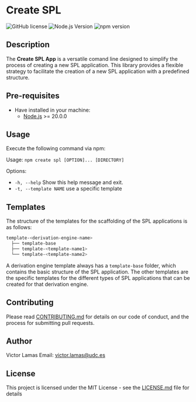 # Create SPL

![GitHub license](https://img.shields.io/badge/license-MIT-blue.svg)
![Node.js Version](https://img.shields.io/badge/node-%3E%3D%2012.0.0-brightgreen.svg)
![npm version](https://badge.fury.io/js/code-uploader.svg)

## Description

The **Create SPL App** is a versatile comand line designed to simplify the process of creating a new SPL application. This library provides a flexible strategy to facilitate the creation of a new SPL application with a predefined structure.

## Pre-requisites

- Have installed in your machine:
  - [Node.js](https://nodejs.org/en/download/) >= 20.0.0

## Usage

Execute the following command via npm:

Usage: `npm create spl [OPTION]... [DIRECTORY]`

Options:

- `-h, --help`                 Show this help message and exit.
- `-t, --template NAME`        use a specific template

## Templates

The structure of the templates for the scaffolding of the SPL applications is as follows:

```bash
template-<derivation-engine-name>
  ├── template-base
  ├── template-<template-name1>
  └── template-<template-name2>
```

A derivation engine template always has a `template-base` folder, which contains the basic structure of the SPL application. The other templates are the specific templates for the different types of SPL applications that can be created for that derivation engine.

## Contributing

Please read [CONTRIBUTING.md](CONTRIBUTING.md) for details on our code of conduct, and the process for submitting pull requests.

## Author

Victor Lamas
Email: <victor.lamas@udc.es>

## License

This project is licensed under the MIT License - see the [LICENSE.md](LICENSE.md) file for details
